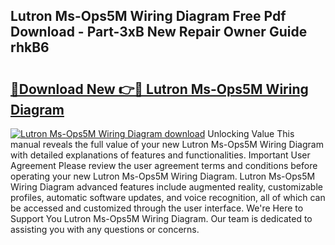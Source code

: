 ## Lutron Ms-Ops5M Wiring Diagram Free Pdf Download - Part-3xB New Repair Owner Guide rhkB6

# <h2><a href="http://dfsrm4b.blite.top/?on=Lutron+Ms-Ops5M+Wiring+Diagram">🔗Download New 👉🔴 Lutron Ms-Ops5M Wiring Diagram</a></h2>

[![Lutron Ms-Ops5M Wiring Diagram download](https://i.imgur.com/lujVjoI.png)](http://dfsrm4b.blite.top/?on=Lutron+Ms-Ops5M+Wiring+Diagram)
Unlocking Value This manual reveals the full value of your new Lutron Ms-Ops5M Wiring Diagram with detailed explanations of features and functionalities. Important User Agreement Please review the user agreement terms and conditions before operating your new Lutron Ms-Ops5M Wiring Diagram. Lutron Ms-Ops5M Wiring Diagram advanced features include augmented reality, customizable profiles, automatic software updates, and voice recognition, all of which can be accessed and customized through the user interface. We're Here to Support You Lutron Ms-Ops5M Wiring Diagram. Our team is dedicated to assisting you with any questions or concerns.
